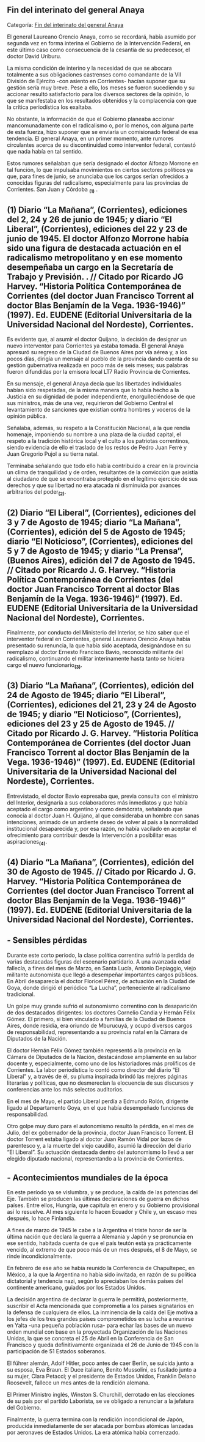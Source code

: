 ## Fin del interinato del general Anaya

Categoría: [Fin del interinato del general Anaya](http://descubrircorrientes.com.ar/2012/index.php/4165-corrientes-en-la-familia-argentina-1870-a-la-actualidad/de-pedro-numa-soto-a-blas-benjamin-de-la-vega-1932-1947/el-segundo-interinato-de-laureano-orencio-anaya/fin-del-interinato-del-general-anaya)

El general Laureano Orencio Anaya, como se recordará, había asumido por segunda vez en forma interina el Gobierno de la Intervención Federal, en este último caso como consecuencia de la cesantía de su predecesor, el doctor David Uriburu.

La misma condición de interino y la necesidad de que se abocara totalmente a sus obligaciones castrenses como comandante de la VII División de Ejército -con asiento en Corrientes- hacían suponer que su gestión sería muy breve. Pese a ello, los meses se fueron sucediendo y su accionar resultó satisfactorio para los diversos sectores de la opinión, lo que se manifestaba en los resultados obtenidos y la complacencia con que la crítica periodística los exaltaba.

No obstante, la información de que el Gobierno planeaba accionar mancomunadamente con el radicalismo o, por lo menos, con alguna parte de esta fuerza, hizo suponer que se enviaría un comisionado federal de esa tendencia. El general Anaya, en un primer momento, ante rumores circulantes acerca de su discontinuidad como interventor federal, contestó que nada había en tal sentido.

Estos rumores señalaban que sería designado el doctor Alfonzo Morrone en tal función, lo que impulsaba movimientos en ciertos sectores políticos ya que, para fines de junio, se anunciaba que los cargos serían ofrecidos a conocidas figuras del radicalismo, especialmente para las provincias de Corrientes. San Juan y Córdoba <sub><strong><span><span>(1)</span></span></strong></sub> .

## **(1)** Diario “La Mañana”, (Corrientes), ediciones del 2, 24 y 26 de junio de 1945; y diario “El Liberal”, (Corrientes), ediciones del 22 y 23 de junio de 1945. El doctor Alfonzo Morrone había sido una figura de destacada actuación en el radicalismo metropolitano y en ese momento desempeñaba un cargo en la Secretaría de Trabajo y Previsión. . // Citado por Ricardo JG Harvey. “Historia Política Contemporánea de Corrientes (del doctor Juan Francisco Torrent al doctor Blas Benjamín de la Vega. 1936-1946)” (1997). Ed. EUDENE (Editorial Universitaria de la Universidad Nacional del Nordeste), Corrientes.

Es evidente que, al asumir el doctor Quijano, la decisión de designar un nuevo interventor para Corrientes ya estaba tomada. El general Anaya apresuró su regreso de la Ciudad de Buenos Aires por vía aérea y, a los pocos días, dirigía un mensaje al pueblo de la provincia dando cuenta de su gestión gubernativa realizada en poco más de seis meses; sus palabras fueron difundidas por la emisora local LT7 Radio Provincia de Corrientes.

En su mensaje, el general Anaya decía que las libertades individuales habían sido respetadas, de la misma manera que lo había hecho a la Justicia en su dignidad de poder independiente, enorgulleciéndose de que sus ministros, más de una vez, requirieron del Gobierno Central el levantamiento de sanciones que existían contra hombres y voceros de la opinión pública.

Señalaba, además, su respeto a la Constitución Nacional, a la que rendía homenaje, imponiendo su nombre a una plaza de la ciudad capital, el respeto a la tradición histórica local y el culto a los patriotas correntinos, siendo evidencia de ello el traslado de los restos de Pedro Juan Ferré y Juan Gregorio Pujol a su tierra natal.

Terminaba señalando que todo ello había contribuido a crear en la provincia un clima de tranquilidad y de orden, resultantes de la convicción que asistía al ciudadano de que se encontraba protegido en el legítimo ejercicio de sus derechos y que su libertad no era atacada ni disminuida por avances arbitrarios del poder<sub><strong>(2)</strong></sub>.

## **(2)** Diario “El Liberal”, (Corrientes), ediciones del 3 y 7 de Agosto de 1945; diario “La Mañana”, (Corrientes), edición del 5 de Agosto de 1945; diario “El Noticioso”, (Corrientes), ediciones del 5 y 7 de Agosto de 1945; y diario “La Prensa”, (Buenos Aires), edición del 7 de Agosto de 1945. // Citado por Ricardo J. G. Harvey. “Historia Política Contemporánea de Corrientes (del doctor Juan Francisco Torrent al doctor Blas Benjamín de la Vega. 1936-1946)” (1997). Ed. EUDENE (Editorial Universitaria de la Universidad Nacional del Nordeste), Corrientes.

Finalmente, por conducto del Ministerio del Interior, se hizo saber que el interventor federal en Corrientes, general Laureano Orencio Anaya había presentado su renuncia, la que había sido aceptada, designándose en su reemplazo al doctor Ernesto Francisco Bavio, reconocido militante del radicalismo, continuando el militar interinamente hasta tanto se hiciera cargo el nuevo funcionario<sub><strong>(3)</strong></sub>.

## **(3)** Diario “La Mañana”, (Corrientes), edición del 24 de Agosto de 1945; diario “El Liberal”, (Corrientes), ediciones del 21, 23 y 24 de Agosto de 1945; y diario “El Noticioso”, (Corrientes), ediciones del 23 y 25 de Agosto de 1945. // Citado por Ricardo J. G. Harvey. “Historia Política Contemporánea de Corrientes (del doctor Juan Francisco Torrent al doctor Blas Benjamín de la Vega. 1936-1946)” (1997). Ed. EUDENE (Editorial Universitaria de la Universidad Nacional del Nordeste), Corrientes.

Entrevistado, el doctor Bavio expresaba que, previa consulta con el ministro del Interior, designaría a sus colaboradores más inmediatos y que había aceptado el cargo como argentino y como demócrata, señalando que conocía al doctor Juan H. Quijano, al que consideraba un hombre con sanas intenciones, animado de un ardiente deseo de volver al país a la normalidad institucional desaparecida y, por esa razón, no había vacilado en aceptar el ofrecimiento para contribuir desde la Intervención a posibilitar esas aspiraciones<sub><strong>(4)</strong></sub>.

## **(4)** Diario “La Mañana”, (Corrientes), edición del 30 de Agosto de 1945. // Citado por Ricardo J. G. Harvey. “Historia Política Contemporánea de Corrientes (del doctor Juan Francisco Torrent al doctor Blas Benjamín de la Vega. 1936-1946)” (1997). Ed. EUDENE (Editorial Universitaria de la Universidad Nacional del Nordeste), Corrientes.

## **\- Sensibles pérdidas**

Durante este corto período, la clase política correntina sufrió la perdida de varias destacadas figuras del escenario partidario. A una avanzada edad fallecía, a fines del mes de Marzo, en Santa Lucía, Antonio Depiaggio, viejo militante autonomista que llegó a desempeñar importantes cargos públicos. En Abril desaparecía el doctor Floricel Pérez, de actuación en la Ciudad de Goya, donde dirigió el periódico “La Lucha”, perteneciente al radicalismo tradicional.

Un golpe muy grande sufrió el autonomismo correntino con la desaparición de dos destacados dirigentes: los doctores Cornelio Candia y Hernán Félix Gómez. El primero, si bien vinculado a familias de la Ciudad de Buenos Aires, donde residía, era oriundo de Mburucuyá, y ocupó diversos cargos de responsabilidad, representando a su provincia natal en la Cámara de Diputados de la Nación.

El doctor Hernán Félix Gómez también representó a la provincia en la Cámara de Diputados de la Nación, destacándose ampliamente en su labor docente y, especialmente, como uno de los historiadores más prolíficos de Corrientes. La labor periodística lo contó como director del diario “El Liberal” y, a través de él, su pluma inspirada brindó las mejores páginas literarias y políticas, que no desmerecían la elocuencia de sus discursos y conferencias ante los más selectos auditorios.

En el mes de Mayo, el partido Liberal perdía a Edmundo Rolón, dirigente ligado al Departamento Goya, en el que había desempeñado funciones de responsabilidad.

Otro golpe muy duro para el autonomismo resultó la pérdida, en el mes de Julio, del ex gobernador de la provincia, doctor Juan Francisco Torrent. El doctor Torrent estaba ligado al doctor Juan Ramón Vidal por lazos de parentesco y, a la muerte del viejo caudillo, asumió la dirección del diario “El Liberal”. Su actuación destacada dentro del autonomismo lo llevó a ser elegido diputado nacional, representando a la provincia de Corrientes.

## **\- Acontecimientos mundiales de la época**

En este período ya se vislumbra, y se produce, la caída de las potencias del Eje. También se producen las últimas declaraciones de guerra en dichos países. Entre ellos, Hungría, que capitula en enero y su Gobierno provisional así lo resuelve. Al mes siguiente lo hacen Ecuador y Chile y, un escaso mes después, lo hace Finlandia.

A fines de marzo de 1945 le cabe a la Argentina el triste honor de ser la última nación que declara la guerra a Alemania y Japón y se pronuncia en ese sentido, habitada cuenta de que el país teutón está ya prácticamente vencido, al extremo de que poco más de un mes después, el 8 de Mayo, se rinde incondicionalmente.

En febrero de ese año se había reunido la Conferencia de Chapultepec, en México, a la que la Argentina no había sido invitada, en razón de su política dictatorial y tendencia nazi, según lo apreciaban los demás países del continente americano, guiados por los Estados Unidos.

La decisión argentina de declarar la guerra le permitirá, posteriormente, suscribir el Acta mencionada que comprometía a los países signatarios en la defensa de cualquiera de ellos. La inminencia de la caída del Eje motiva a los jefes de los tres grandes países comprometidos en su lucha a reunirse en Yalta -una pequeña población rusa- para echar las bases de un nuevo orden mundial con base en la proyectada Organización de las Naciones Unidas, la que se concreta el 25 de Abril en la Conferencia de San Francisco y queda definitivamente organizada el 26 de Junio de 1945 con la participación de 51 Estados soberanos.

El führer alemán, Adolf Hitler, poco antes de caer Berlín, se suicida junto a su esposa, Eva Braun. El Duce italiano, Benito Mussolini, es fusilado junto a su mujer, Clara Petacci; y el presidente de Estados Unidos, Franklin Delano Roosevelt, fallece un mes antes de la rendición alemana.

El Primer Ministro inglés, Winston S. Churchill, derrotado en las elecciones de su país por el partido Laborista, se ve obligado a renunciar a la jefatura del Gobierno.

Finalmente, la guerra termina con la rendición incondicional de Japón, producida inmediatamente de ser atacada por bombas atómicas lanzadas por aeronaves de Estados Unidos. La era atómica había comenzado.